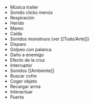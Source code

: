 
- Música trailer
- Sonido clicks menús
- Respiración
- Herido
- Mareo
- Caída
- Sonidos monstruos (ver [[Todo/Arte]])
- Disparo
- Golpeo con palanca
- Daño a enemigo
- Efecto de la cruz
- Interruptor
- Sonidos [[Ambiente]]
- Buscar cofre
- Coger objeto
- Recargar arma
- Interactuar
- Puerta